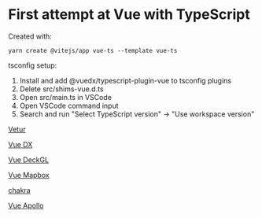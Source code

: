 # First attempt at Vue with TypeScript

Created with:

```
yarn create @vitejs/app vue-ts --template vue-ts
```

tsconfig setup:

1. Install and add @vuedx/typescript-plugin-vue to tsconfig plugins
2. Delete src/shims-vue.d.ts
3. Open src/main.ts in VSCode
4. Open VSCode command input
5. Search and run "Select TypeScript version" -> "Use workspace version"

[Vetur](https://marketplace.visualstudio.com/items?itemName=octref.vetur)

[Vue DX](https://marketplace.visualstudio.com/items?itemName=znck.vue-language-features)

[Vue DeckGL](https://loftylabs.github.io/vue_deckgl/)

[Vue Mapbox](https://soal.github.io/vue-mapbox/)

[chakra](https://vue.chakra-ui.com/getting-started)

[Vue Apollo](https://apollo.vuejs.org/guide/installation.html#vue-cli-plugin)

